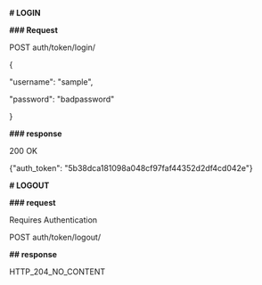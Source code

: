 
**# LOGIN**

**### Request**

POST auth/token/login/

{

"username": "sample",

"password": "badpassword"

}

**### response**

200 OK

{"auth_token": "5b38dca181098a048cf97faf44352d2df4cd042e"}

**# LOGOUT**

**### request**

Requires Authentication

POST auth/token/logout/

**## response**

HTTP_204_NO_CONTENT